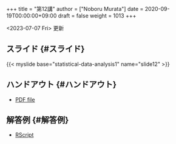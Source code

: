 +++
title = "第12講"
author = ["Noboru Murata"]
date = 2020-09-19T00:00:00+09:00
draft = false
weight = 1013
+++

<span class="timestamp-wrapper"><span class="timestamp">&lt;2023-07-07 Fri&gt; </span></span> 更新


## スライド {#スライド}

{{< myslide base="statistical-data-analysis1" name="slide12" >}}


## ハンドアウト {#ハンドアウト}

-   [PDF file](https://noboru-murata.github.io/statistical-data-analysis1/pdfs/slide12.pdf)


## 解答例 {#解答例}

-   [RScript](https://noboru-murata.github.io/statistical-data-analysis1/code/slide12.R)

